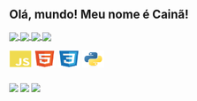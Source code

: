 ## Olá, mundo! Meu nome é Cainã! 

<a href="https://beacons.ai/caiaikkj">
  <img align="center" src="https://github-readme-stats.vercel.app/api?username=caiaikkj&rank_icon=github&show_icons=true&theme=shadow_red" />
</a>
<a href="https://beacons.ai/caiaikkj">
  <img align="center" src="https://github-readme-stats.vercel.app/api/top-langs?username=caiaikkj&layout=compact&langs_count=8&card_width=320&theme=shadow_red" />
</a>

<a href="https://github.com/caiaikkj/starbucks-study">
  <img align="center" src="https://github-readme-stats.vercel.app/api/pin/?username=caiaikkj&repo=starbucks-study&theme=shadow_red" />
</a>
<a href="https://github.com/caiaikkj/qrcodegenerator">
  <img align="center" src="https://github-readme-stats.vercel.app/api/pin/?username=caiaikkj&repo=qrcodegenerator&theme=shadow_red" />
</a>

<div style="display: inline_block"><br>
  <img align="center" alt="Cainã-JavaScript" height="30" width="40" src="https://raw.githubusercontent.com/devicons/devicon/master/icons/javascript/javascript-plain.svg">
  <img align="center" alt="Cainã-HTML" height="30" width="40" src="https://raw.githubusercontent.com/devicons/devicon/master/icons/html5/html5-original.svg">
  <img align="center" alt="Cainã-CSS" height="30" width="40" src="https://raw.githubusercontent.com/devicons/devicon/master/icons/css3/css3-original.svg">
  <img align="center" alt="Cainã-Python" height="30" width="40" src="https://raw.githubusercontent.com/devicons/devicon/master/icons/python/python-original.svg">
</div>

##

<div>
 	<a href="https://www.twitch.tv/caiaikkj" target="_blank"><img src="https://img.shields.io/badge/Twitch-9146FF?style=for-the-badge&logo=twitch&logoColor=white" target="_blank"></a> 
  <a href = "mailto:contato.cainacauss@gmail.com"><img src="https://img.shields.io/badge/-Gmail-%23333?style=for-the-badge&logo=gmail&logoColor=white" target="_blank"></a>
  <a href="https://www.linkedin.com/in/cainacauss/" target="_blank"><img src="https://img.shields.io/badge/-LinkedIn-%230077B5?style=for-the-badge&logo=linkedin&logoColor=white" target="_blank"></a> 
</div>

###

